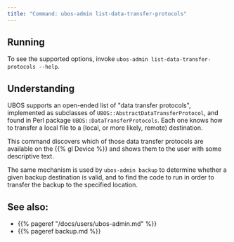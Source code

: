 ```yaml
---
title: "Command: ubos-admin list-data-transfer-protocols"
---
```


## Running

To see the supported options, invoke ``ubos-admin list-data-transfer-protocols --help``.

## Understanding

UBOS supports an open-ended list of "data transfer protocols", implemented as subclasses
of ``UBOS::AbstractDataTransferProtocol``, and found in Perl package
``UBOS::DataTransferProtocols``. Each one knows how to transfer a local file to
a (local, or more likely, remote) destination.

This command discovers which of those data transfer protocols are available on the
{{% gl Device %}} and shows them to the user with some descriptive text.

The same mechanism is used by ``ubos-admin backup`` to determine whether a given
backup destination is valid, and to find the code to run in order to transfer
the backup to the specified location.

## See also:

* {{% pageref "/docs/users/ubos-admin.md" %}}
* {{% pageref backup.md %}}
